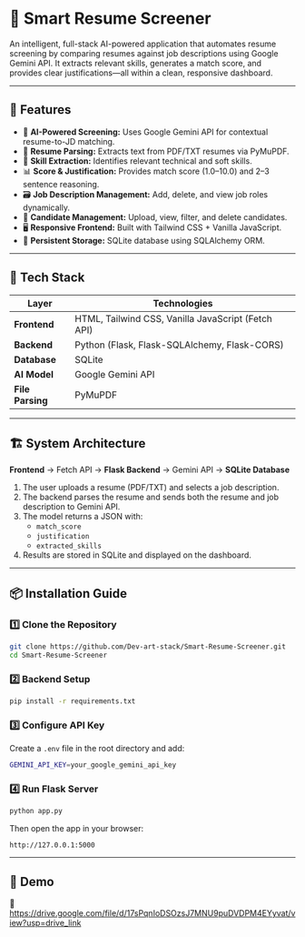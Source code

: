
# 🧠 Smart Resume Screener

An intelligent, full-stack AI-powered application that automates resume screening by comparing resumes against job descriptions using Google Gemini API. It extracts relevant skills, generates a match score, and provides clear justifications—all within a clean, responsive dashboard.

---

## 🚀 Features

- 🤖 **AI-Powered Screening:** Uses Google Gemini API for contextual resume-to-JD matching.  
- 📄 **Resume Parsing:** Extracts text from PDF/TXT resumes via PyMuPDF.  
- 🧩 **Skill Extraction:** Identifies relevant technical and soft skills.  
- 📊 **Score & Justification:** Provides match score (1.0–10.0) and 2–3 sentence reasoning.  
- 🗃️ **Job Description Management:** Add, delete, and view job roles dynamically.  
- 👤 **Candidate Management:** Upload, view, filter, and delete candidates.  
- 🖥️ **Responsive Frontend:** Built with Tailwind CSS + Vanilla JavaScript.  
- 💾 **Persistent Storage:** SQLite database using SQLAlchemy ORM.  

---

## 🧰 Tech Stack

| Layer | Technologies |
|-------|---------------|
| **Frontend** | HTML, Tailwind CSS, Vanilla JavaScript (Fetch API) |
| **Backend** | Python (Flask, Flask-SQLAlchemy, Flask-CORS) |
| **Database** | SQLite |
| **AI Model** | Google Gemini API |
| **File Parsing** | PyMuPDF |

---

## 🏗️ System Architecture

**Frontend** → Fetch API → **Flask Backend** → Gemini API → **SQLite Database**

1. The user uploads a resume (PDF/TXT) and selects a job description.  
2. The backend parses the resume and sends both the resume and job description to Gemini API.  
3. The model returns a JSON with:  
   - `match_score`  
   - `justification`  
   - `extracted_skills`  
4. Results are stored in SQLite and displayed on the dashboard.  

---

## 📦 Installation Guide

### 1️⃣ Clone the Repository
```bash
git clone https://github.com/Dev-art-stack/Smart-Resume-Screener.git
cd Smart-Resume-Screener
````

### 2️⃣ Backend Setup

```bash
pip install -r requirements.txt
```

### 3️⃣ Configure API Key

Create a `.env` file in the root directory and add:

```bash
GEMINI_API_KEY=your_google_gemini_api_key
```

### 4️⃣ Run Flask Server

```bash
python app.py
```

Then open the app in your browser:

```
http://127.0.0.1:5000
```

---

## 🎥 Demo

📸 https://drive.google.com/file/d/17sPqnIoDSOzsJ7MNU9puDVDPM4EYyvat/view?usp=drive_link
